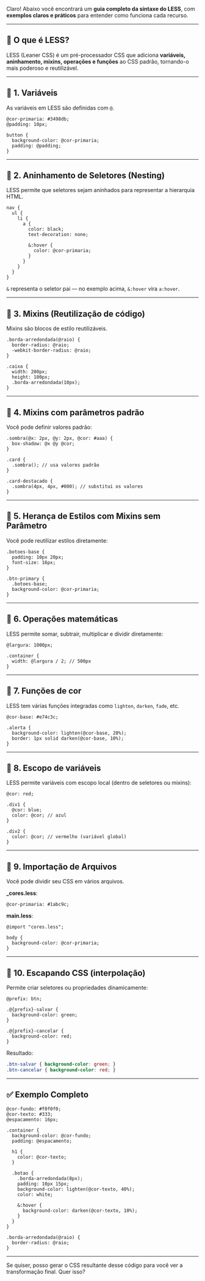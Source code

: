 Claro! Abaixo você encontrará um **guia completo da sintaxe do LESS**, com **exemplos claros e práticos** para entender como funciona cada recurso.

---

## 📘 O que é LESS?

LESS (Leaner CSS) é um pré-processador CSS que adiciona **variáveis, aninhamento, mixins, operações e funções** ao CSS padrão, tornando-o mais poderoso e reutilizável.

---

## 📌 1. **Variáveis**

As variáveis em LESS são definidas com `@`.

```less
@cor-primaria: #3498db;
@padding: 10px;

button {
  background-color: @cor-primaria;
  padding: @padding;
}
```

---

## 📌 2. **Aninhamento de Seletores (Nesting)**

LESS permite que seletores sejam aninhados para representar a hierarquia HTML.

```less
nav {
  ul {
    li {
      a {
        color: black;
        text-decoration: none;

        &:hover {
          color: @cor-primaria;
        }
      }
    }
  }
}
```

`&` representa o seletor pai — no exemplo acima, `&:hover` vira `a:hover`.

---

## 📌 3. **Mixins (Reutilização de código)**

Mixins são blocos de estilo reutilizáveis.

```less
.borda-arredondada(@raio) {
  border-radius: @raio;
  -webkit-border-radius: @raio;
}

.caixa {
  width: 200px;
  height: 100px;
  .borda-arredondada(10px);
}
```

---

## 📌 4. **Mixins com parâmetros padrão**

Você pode definir valores padrão:

```less
.sombra(@x: 2px, @y: 2px, @cor: #aaa) {
  box-shadow: @x @y @cor;
}

.card {
  .sombra(); // usa valores padrão
}

.card-destacado {
  .sombra(4px, 4px, #000); // substitui os valores
}
```

---

## 📌 5. **Herança de Estilos com Mixins sem Parâmetro**

Você pode reutilizar estilos diretamente:

```less
.botoes-base {
  padding: 10px 20px;
  font-size: 16px;
}

.btn-primary {
  .botoes-base;
  background-color: @cor-primaria;
}
```

---

## 📌 6. **Operações matemáticas**

LESS permite somar, subtrair, multiplicar e dividir diretamente:

```less
@largura: 1000px;

.container {
  width: @largura / 2; // 500px
}
```

---

## 📌 7. **Funções de cor**

LESS tem várias funções integradas como `lighten`, `darken`, `fade`, etc.

```less
@cor-base: #e74c3c;

.alerta {
  background-color: lighten(@cor-base, 20%);
  border: 1px solid darken(@cor-base, 10%);
}
```

---

## 📌 8. **Escopo de variáveis**

LESS permite variáveis com escopo local (dentro de seletores ou mixins):

```less
@cor: red;

.div1 {
  @cor: blue;
  color: @cor; // azul
}

.div2 {
  color: @cor; // vermelho (variável global)
}
```

---

## 📌 9. **Importação de Arquivos**

Você pode dividir seu CSS em vários arquivos.

**\_cores.less**:

```less
@cor-primaria: #1abc9c;
```

**main.less**:

```less
@import "cores.less";

body {
  background-color: @cor-primaria;
}
```

---

## 📌 10. **Escapando CSS (interpolação)**

Permite criar seletores ou propriedades dinamicamente:

```less
@prefix: btn;

.@{prefix}-salvar {
  background-color: green;
}

.@{prefix}-cancelar {
  background-color: red;
}
```

Resultado:

```css
.btn-salvar { background-color: green; }
.btn-cancelar { background-color: red; }
```

---

## ✅ Exemplo Completo

```less
@cor-fundo: #f0f0f0;
@cor-texto: #333;
@espacamento: 16px;

.container {
  background-color: @cor-fundo;
  padding: @espacamento;

  h1 {
    color: @cor-texto;
  }

  .botao {
    .borda-arredondada(8px);
    padding: 10px 15px;
    background-color: lighten(@cor-texto, 40%);
    color: white;

    &:hover {
      background-color: darken(@cor-texto, 10%);
    }
  }
}

.borda-arredondada(@raio) {
  border-radius: @raio;
}
```

---

Se quiser, posso gerar o CSS resultante desse código para você ver a transformação final. Quer isso?
